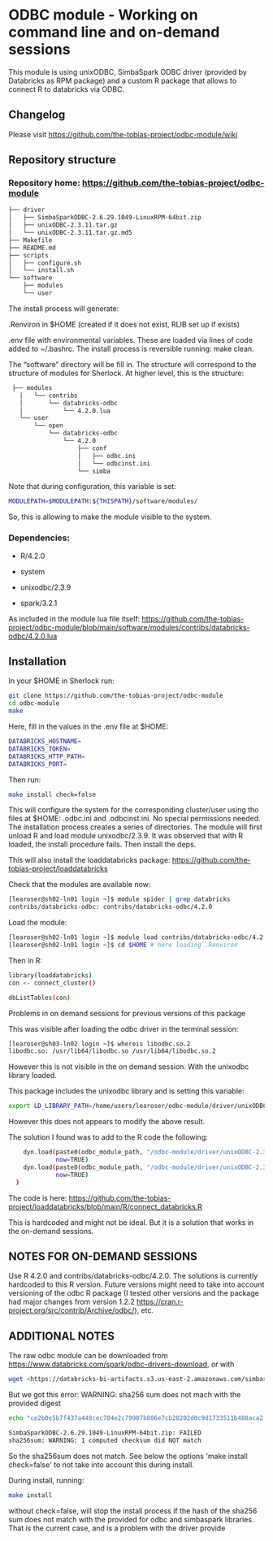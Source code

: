 # ODBC module - Working on command line and on-demand sessions


This module is using unixODBC, SimbaSpark ODBC driver (provided by Databricks as RPM package) and a custom R package that allows to connect R to databricks via ODBC. 

## Changelog

Please visit https://github.com/the-tobias-project/odbc-module/wiki 



## Repository structure


### Repository home: https://github.com/the-tobias-project/odbc-module 

```bash
├── driver
│   ├── SimbaSparkODBC-2.6.29.1049-LinuxRPM-64bit.zip
│   ├── unixODBC-2.3.11.tar.gz
│   └── unixODBC-2.3.11.tar.gz.md5
├── Makefile
├── README.md
├── scripts
│   ├── configure.sh
│   └── install.sh
└── software
    ├── modules
    └── user
```


The install process will generate:

.Renviron in $HOME  (created if it does not exist, RLIB set up if exists)

.env file with environmental variables. These are loaded via lines of code added to ~/.bashrc. The install process is reversible running: make clean. 

The “software” directory will be fill in. The structure will correspond to the structure of modules for Sherlock. At higher level, this is the structure:


```bash
 ├── modules 
   │   └── contribs 
   │       └── databricks-odbc 
   │           └── 4.2.0.lua 
   └── user 
       └── open 
           └── databricks-odbc 
               └── 4.2.0 
                   ├── conf 
                   │   ├── odbc.ini 
                   │   └── odbcinst.ini 
                   └── simba
```


Note that during configuration, this variable is set: 

```bash
MODULEPATH=$MODULEPATH:${THISPATH}/software/modules/
```

So, this is allowing to make the module visible to the system.



### Dependencies:

- R/4.2.0

- system

- unixodbc/2.3.9

- spark/3.2.1



As included in the module lua file itself: https://github.com/the-tobias-project/odbc-module/blob/main/software/modules/contribs/databricks-odbc/4.2.0.lua 


## Installation


In your $HOME in Sherlock run:

```bash
git clone https://github.com/the-tobias-project/odbc-module
cd odbc-module
make
```

Here, fill in the values in the .env file at $HOME:

```bash
DATABRICKS_HOSTNAME=
DATABRICKS_TOKEN=
DATABRICKS_HTTP_PATH=
DATABRICKS_PORT=
```

Then run:

```bash
make install check=false
```

This will configure the system for the corresponding cluster/user using tho files at $HOME: .odbc.ini and .odbcinst.ini. No special permissions needed. The installation process creates a series of directories. The module will first unload R and load module unixodbc/2.3.9. It was observed that with R loaded, the install procedure fails. Then install the deps.

This will also install the loaddatabricks package: https://github.com/the-tobias-project/loaddatabricks 

Check that the modules are available now:

```bash
[learoser@sh02-ln01 login ~]$ module spider | grep databricks
contribs/databricks-odbc: contribs/databricks-odbc/4.2.0
```


Load the module:

```bash
[learoser@sh02-ln01 login ~]$ module load contribs/databricks-odbc/4.2.0
[learoser@sh02-ln01 login ~]$ cd $HOME # here loading .Renviron
```


Then in R:

```bash
library(loaddatabricks)
con <- connect_cluster()

dbListTables(con)
```

Problems in on demand sessions for previous versions of this package

This was visible after loading the odbc driver in the terminal session:

```bash
[learoser@sh03-ln02 login ~]$ whereis libodbc.so.2
libodbc.so: /usr/lib64/libodbc.so /usr/lib64/libodbc.so.2
```

However this is not visible in the on demand session. With the unixodbc library loaded. 

This package includes the unixodbc library and is setting this variable:

```bash
export LD_LIBRARY_PATH=/home/users/learoser/odbc-module/driver/unixODBC-2.3.11/DriverManager/.libs
```

However this does not appears to modify the above result. 

The solution I found was to add to the R code the following:

```bash
    dyn.load(paste0(odbc_module_path, "/odbc-module/driver/unixODBC-2.3.11/odbcinst/.libs/libodbcinst.so"),
             now=TRUE)
    dyn.load(paste0(odbc_module_path, "/odbc-module/driver/unixODBC-2.3.11/DriverManager/.libs/libodbc.so.2"),
             now=TRUE)
  }
```

The code is here: https://github.com/the-tobias-project/loaddatabricks/blob/main/R/connect_databricks.R 

This is hardcoded and might not be ideal. But it is a solution that works in the on-demand sessions. 



## NOTES FOR ON-DEMAND SESSIONS

Use R 4.2.0 and contribs/databricks-odbc/4.2.0. The solutions is currently hardcoded to this R version. Future versions might need to take into account versioning of the odbc R package (I tested other versions and the package had major changes from version 1.2.2 https://cran.r-project.org/src/contrib/Archive/odbc/), etc.  



## ADDITIONAL NOTES

The raw odbc module can be downloaded from https://www.databricks.com/spark/odbc-drivers-download,  or with

```bash
wget <https://databricks-bi-artifacts.s3.us-east-2.amazonaws.com/simbaspark-drivers/odbc/2.6.29/SimbaSparkODBC-2.6.29.1049-LinuxRPM-64bit.zip>
```

But we got this error: WARNING: sha256 sum does not mach with the provided digest

```bash
echo "ce2b0e5b7f437a448cec784e2c79907b886e7cb28202d0c9d1733511b488aca2  SimbaSparkODBC-2.6.29.1049-LinuxRPM-64bit.zip" | sha256sum --check

SimbaSparkODBC-2.6.29.1049-LinuxRPM-64bit.zip: FAILED
sha256sum: WARNING: 1 computed checksum did NOT match
```

So the sha256sum does not match. See below the options 'make install check=false' to not take into account this during install.


During install, running:

```bash
make install
```

without check=false, will stop the install process if the hash of the sha256 sum does not match with the provided for odbc and simbaspark libraries. That is the current case, and is a problem with the driver provide
